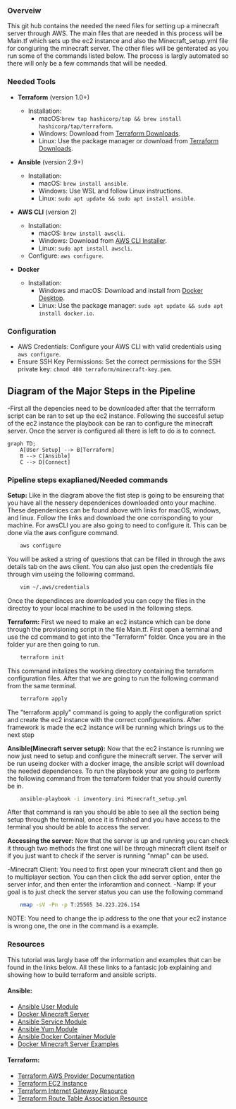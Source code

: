 ### Overveiw
This git hub contains the needed the need files for setting up a minecraft server through AWS. The main files that are needed in this process will be Main.tf which sets up the ec2 instance and also the Minecraft_setup.yml file for congiuring the minecraft server. The other files will be genterated as you run some of the commands listed below. The process is largly automated so there will only be a few commands that will be needed.

### Needed Tools

- **Terraform** (version 1.0+)
  - Installation:
    - macOS:`brew tap hashicorp/tap && brew install hashicorp/tap/terraform`.
    - Windows: Download from [Terraform Downloads](https://www.terraform.io/downloads.html).
    - Linux: Use the package manager or download from [Terraform Downloads](https://www.terraform.io/downloads.html).

- **Ansible** (version 2.9+)
  - Installation:
    - macOS: `brew install ansible`.
    - Windows: Use WSL and follow Linux instructions.
    - Linux: `sudo apt update && sudo apt install ansible`.

- **AWS CLI** (version 2)
  - Installation:
    - macOS: `brew install awscli`.
    - Windows: Download from [AWS CLI Installer](https://docs.aws.amazon.com/cli/latest/userguide/getting-started-install.html).
    - Linux: `sudo apt install awscli`.
  - Configure: `aws configure`.

- **Docker**
  - Installation:
    - Windows and macOS: Download and install from [Docker Desktop](https://www.docker.com/products/docker-desktop).
    - Linux: Use the package manager: `sudo apt update && sudo apt install docker.io`.

### Configuration

- AWS Credentials: Configure your AWS CLI with valid credentials using `aws configure`.
- Ensure SSH Key Permissions: Set the correct permissions for the SSH private key: `chmod 400 terraform/minecraft-key.pem`.

## Diagram of the Major Steps in the Pipeline
  -First all the depencies need to be downloaded after that the terrraform script can be ran to set up the ec2 instance. Following the succesful setup of the ec2 instance the playbook can be ran to configure the minecraft server. Once the server is configured all there is left to do is to connect.

```mermaid
graph TD;
    A[User Setup] --> B[Terraform]
    B --> C[Ansible]
    C --> D[Connect]
```
### Pipeline steps exaplianed/Needed commands
**Setup:** 
Like in the diagram above the fist step is going to be ensureing that you have all the nessery dependenices downloaded onto your machine.
These dependenices can be found above with links for macOS, windows, and linux. Follow the links and download the one corrisponding to your 
machine. For awsCLI you are also going to need to configure it. This can be done via the aws configure command.
```sh
    aws configure
```
You will be asked a string of questions that can be filled in through the aws details tab on the aws client. You can also just open the credentials file through vim useing the following command.
```sh
    vim ~/.aws/credentials
```
Once the dependinces are downloaded you can copy the files in the directoy to your local machine to be used in the following steps.

**Terraform:**
First we need to make an ec2 instance which can be done through the provisioning script in the file Main.tf. First open a terminal
and use the cd command to get into the "Terraform" folder. Once you are in the folder yur are then going to run.
```sh
    terraform init
```
This command initalizes the working directory containing the terraform configuration files. After that we are going to run the following command from the same terminal.
```sh
    terraform apply
```
The "terraform apply" command is going to apply the configuration sprict and create the ec2 instance with the correct configureations. After framework is made the ec2 instance will be running which brings us to the next step

**Ansible(Minecraft server setup):** 
Now that the ec2 instance is running we now just need to setup and configure the minecraft server. The server will be run useing docker with a docker image, the ansible script will download the needed dependences. To run the playbook your are going to perform the following command from the terraform folder that you should curently be in.
```sh
    ansible-playbook -i inventory.ini Minecraft_setup.yml
```
After that command is ran you should be able to see all the section being setup through the terminal, once it is finished and you have access to the terminal you should be able to access the server.

**Accessing the server:**
Now that the server is up and running you can check it through two methods the first one will be through minecraft client itself or if you just want to check if the server is running "nmap" can be used.

-Minecraft Client: You need to first open your minecraft client and then go to multiplayer section. You can then click the add server option, enter the server infor, and then enter the inforamtion and connect.
-Namp: If your goal is to just check the server status you can use the following command
```sh
    nmap -sV -Pn -p T:25565 34.223.226.154
```
NOTE: You need to change the ip address to the one that your ec2 instance is wrong one, the one in the command is a example.
### Resources
This tutorial was largly base off the information and examples that can be found in the links below. All these links to a fantasic job explaining and showing how to build terraform and ansible scripts. 
#### Ansible:
- [Ansible User Module](https://docs.ansible.com/ansible/latest/collections/ansible/builtin/user_module.html)
- [Docker Minecraft Server](https://docker-minecraft-server.readthedocs.io/en/latest/#using-docker-compose)
- [Ansible Service Module](https://docs.ansible.com/ansible/latest/collections/ansible/builtin/service_module.html)
- [Ansible Yum Module](https://docs.ansible.com/ansible/latest/collections/ansible/builtin/yum_module.html)
- [Ansible Docker Container Module](https://docs.ansible.com/ansible/latest/collections/community/docker/docker_container_module.html)
- [Docker Minecraft Server Examples](https://github.com/itzg/docker-minecraft-server/tree/master/examples)

#### Terraform:
- [Terraform AWS Provider Documentation](https://registry.terraform.io/providers/hashicorp/aws/latest/docs)
- [Terraform EC2 Instance](https://spacelift.io/blog/terraform-ec2-instance)
- [Terraform Internet Gateway Resource](https://registry.terraform.io/providers/hashicorp/aws/latest/docs/resources/internet_gateway)
- [Terraform Route Table Association Resource](https://registry.terraform.io/providers/hashicorp/aws/latest/docs/resources/route_table_association)
